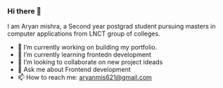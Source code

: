 ### Hi there 👋

I am Aryan mishra, a Second year postgrad student pursuing masters in computer applications from LNCT group of colleges.

- 🔭 I’m currently working on building my portfolio.
- 🌱 I’m currently learning frontedn development
- 👯 I’m looking to collaborate on new project ideads
- 💬 Ask me about Frontend development
- 📫 How to reach me: aryanmis621@gmail.com
  
